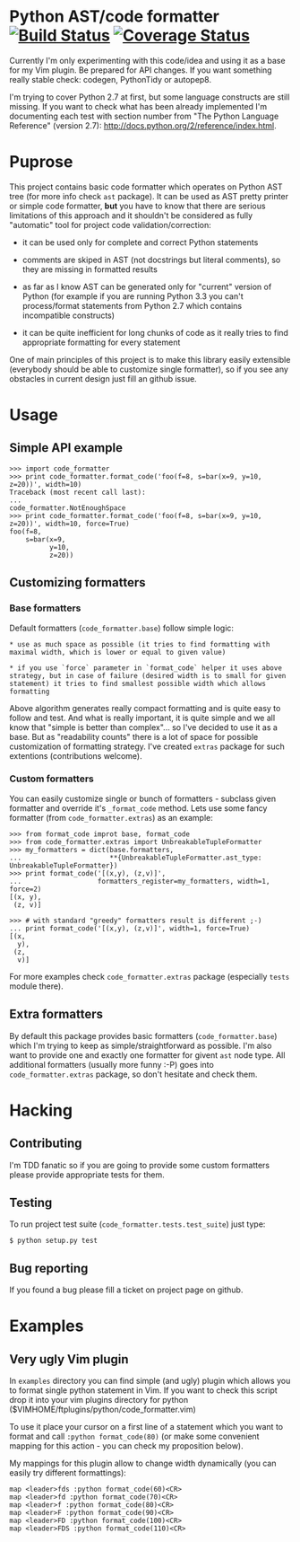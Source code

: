 Python AST/code formatter [![Build Status](https://travis-ci.org/paluh/code-formatter.png?branch=master)](https://travis-ci.org/paluh/code-formatter) [![Coverage Status](https://coveralls.io/repos/paluh/code-formatter/badge.png?branch=master)](https://coveralls.io/r/paluh/code-formatter?branch=master)
==========================

Currently I'm only experimenting with this code/idea and using it as a base for my Vim plugin. Be prepared for API changes. If you want something really stable check: codegen, PythonTidy or autopep8.

I'm trying to cover Python 2.7 at first, but some language constructs are still missing. If you want to check what has been already implemented I'm documenting each test with section number from "The Python Language Reference" (version 2.7): http://docs.python.org/2/reference/index.html.


# Puprose

This project contains basic code formatter which operates on Python AST tree (for more info check `ast` package). It can be used as AST pretty printer or simple code formatter, __but__ you have to know that there are serious limitations of this approach and it shouldn't be considered as fully "automatic" tool for project code validation/correction:

* it can be used only for complete and correct Python statements

* comments are skiped in AST (not docstrings but literal comments), so they are missing in formatted results

* as far as I know AST can be generated only for "current" version of Python (for example if you are running Python 3.3 you can't process/format statements from Python 2.7 which contains incompatible constructs)

* it can be quite inefficient for long chunks of code as it really tries to find appropriate formatting for every statement

One of main principles of this project is to make this library easily extensible (everybody should be able to customize single formatter), so if you see any obstacles in current design just fill an github issue.


# Usage

## Simple API example

    >>> import code_formatter
    >>> print code_formatter.format_code('foo(f=8, s=bar(x=9, y=10, z=20))', width=10)
    Traceback (most recent call last):
    ...
    code_formatter.NotEnoughSpace
    >>> print code_formatter.format_code('foo(f=8, s=bar(x=9, y=10, z=20))', width=10, force=True)
    foo(f=8,
        s=bar(x=9,
              y=10,
              z=20))

## Customizing formatters

### Base formatters

Default formatters (`code_formatter.base`) follow simple logic:

    * use as much space as possible (it tries to find formatting with maximal width, which is lower or equal to given value)

    * if you use `force` parameter in `format_code` helper it uses above strategy, but in case of failure (desired width is to small for given statement) it tries to find smallest possible width which allows formatting

Above algorithm generates really compact formatting and is quite easy to follow and test. And what is really important, it is quite simple and we all know that "simple is better than complex"... so I've decided to use it as a base. But as "readability counts" there is a lot of space for possible customization of formatting strategy. I've created `extras` package for such extentions (contributions welcome).

### Custom formatters

You can easily customize single or bunch of formatters - subclass given formatter and override it's `_format_code` method. Lets use some fancy formatter (from `code_formatter.extras`) as an example:

    >>> from format_code improt base, format_code
    >>> from code_formatter.extras import UnbreakableTupleFormatter
    >>> my_formatters = dict(base.formatters,
    ...                      **{UnbreakableTupleFormatter.ast_type: UnbreakableTupleFormatter})
    >>> print format_code('[(x,y), (z,v)]',
    ...                   formatters_register=my_formatters, width=1, force=2)
    [(x, y),
     (z, v)]

    >>> # with standard "greedy" formatters result is different ;-)
    ... print format_code('[(x,y), (z,v)]', width=1, force=True)
    [(x,
      y),
     (z,
      v)]

For more examples check `code_formatter.extras` package (especially `tests` module there).

## Extra formatters
By default this package provides basic formatters (`code_formatter.base`) which I'm trying to keep as simple/straightforward as possible. I'm also want to provide one and exactly one formatter for givent `ast` node type. All additional formatters (usually more funny :-P) goes into `code_formatter.extras` package, so don't hesitate and check them.

# Hacking

## Contributing

I'm TDD fanatic so if you are going to provide some custom formatters please provide appropriate tests for them.

## Testing

To run project test suite (`code_formatter.tests.test_suite`) just type:

    $ python setup.py test

## Bug reporting

If you found a bug please fill a ticket on project page on github.

# Examples

## Very ugly Vim plugin

In `examples` directory you can find simple (and ugly) plugin which allows you to format single python statement in Vim. If you want to check this script drop it into your vim plugins directory for python ($VIMHOME/ftplugins/python/code\_formatter.vim)

To use it place your cursor on a first line of a statement which you want to format and call `:python format_code(80)` (or make some convenient mapping for this action - you can check my proposition below).

My mappings for this plugin allow to change width dynamically (you can easily try different formattings):

    map <leader>fds :python format_code(60)<CR>
    map <leader>fd :python format_code(70)<CR>
    map <leader>f :python format_code(80)<CR>
    map <leader>F :python format_code(90)<CR>
    map <leader>FD :python format_code(100)<CR>
    map <leader>FDS :python format_code(110)<CR>
